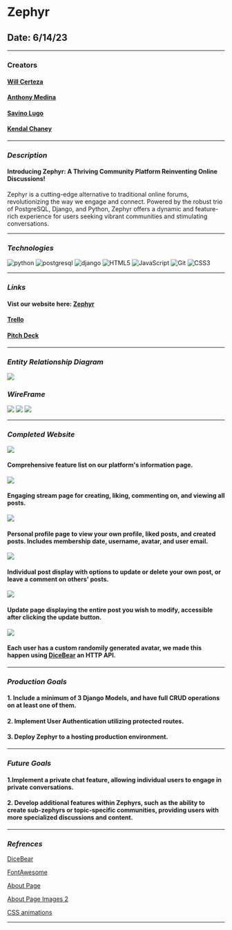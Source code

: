 # Zephyr

## Date: 6/14/23

---

### **Creators**

#### [Will Certeza](https://github.com/wcerteza)

#### [Anthony Medina](https://github.com/ajm24027)

#### [Savino Lugo](https://github.com/SavinoLugo)

#### [Kendal Chaney](https://github.com/lamarman808)

---

### **_Description_**

#### Introducing Zephyr: A Thriving Community Platform Reinventing Online Discussions!

Zephyr is a cutting-edge alternative to traditional online forums, revolutionizing the way we engage and connect. Powered by the robust trio of PostgreSQL, Django, and Python, Zephyr offers a dynamic and feature-rich experience for users seeking vibrant communities and stimulating conversations.

---

### **_Technologies_**

![python](https://img.shields.io/badge/Python-14354C?style=for-the-badge&logo=python&logoColor=white)
![postgresql](https://img.shields.io/badge/PostgreSQL-316192?style=for-the-badge&logo=postgresql&logoColor=white)
![django](https://img.shields.io/badge/Django-092E20?style=for-the-badge&logo=django&logoColor=white)
![HTML5](https://img.shields.io/badge/html5-%23E34F26.svg?style=for-the-badge&logo=html5&logoColor=white)
![JavaScript](https://img.shields.io/badge/javascript-%23323330.svg?style=for-the-badge&logo=javascript&logoColor=%23F7DF1E)
![Git](https://img.shields.io/badge/git-%23F05033.svg?style=for-the-badge&logo=git&logoColor=white)
![CSS3](https://img.shields.io/badge/css3-%231572B6.svg?style=for-the-badge&logo=css3&logoColor=white)

---

### **_Links_**

#### Vist our website here: [Zephyr](https://zephyr1.fly.dev/)

#### [Trello](https://trello.com/b/pyqT9my7/zephyr)

#### [Pitch Deck](https://www.figma.com/file/dhFt9fPjhOFSCzPvjIc49H/Zephyr-Pitch-Deck?type=design&node-id=0%3A1&t=jpPi6djm3mNODYcP-1)

---

### **_Entity Relationship Diagram_**

![](images/ERD.png)

### **_WireFrame_**

![](images/zephyr1.png)
![](images/zephyr2.png)
![](images/zephyr3.png)

---

### **_Completed Website_**

![](images/complete0.jpeg)

#### Comprehensive feature list on our platform's information page.

![](images/complete1.jpeg)

#### Engaging stream page for creating, liking, commenting on, and viewing all posts.

![](images/complete2.jpeg)

#### Personal profile page to view your own profile, liked posts, and created posts. Includes membership date, username, avatar, and user email.

![](images/complete3.jpeg)

#### Individual post display with options to update or delete your own post, or leave a comment on others' posts.

![](images/complete4.jpeg)

#### Update page displaying the entire post you wish to modify, accessible after clicking the update button.

![](images/avatar2.jpeg)

#### Each user has a custom randomily generated avatar, we made this happen using [DiceBear](https://www.dicebear.com/introduction) an HTTP API.

---

### **_Production Goals_**

#### 1. Include a minimum of 3 Django Models, and have full CRUD operations on at least one of them.

#### 2. Implement User Authentication utilizing protected routes.

#### 3. Deploy Zephyr to a hosting production environment.

---

### **_Future Goals_**

#### 1.Implement a private chat feature, allowing individual users to engage in private conversations.

#### 2. Develop additional features within Zephyrs, such as the ability to create sub-zephyrs or topic-specific communities, providing users with more specialized discussions and content.

---

### **_Refrences_**

[DiceBear](https://www.dicebear.com/introduction)

[FontAwesome](https://fontawesome.com/)

[About Page](https://postimg.cc/PPf4FhDK)

[About Page Images 2](https://postlmg.cc/SJZGB574)

[CSS animations](https://developer.mozilla.org/en-US/docs/Web/CSS/CSS_animations/Using_CSS_animations)

---
